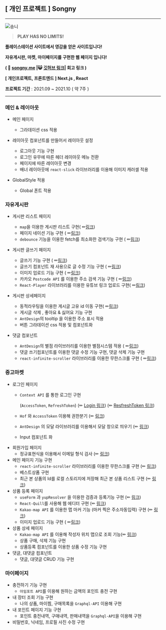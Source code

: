 ## [ 개인 프로젝트 ] Songny

 ****

![송니](https://user-images.githubusercontent.com/88178866/143570324-d33bf372-05d3-462f-b65d-b50838bf8ae0.PNG)


> **PLAY HAS NO LIMITS!**
> 

**플레이스테이션 사이트에서 영감을 얻은 사이트입니다!**

**자유게시판, 마켓, 마이페이지를 구현한 웹 페이지 입니다!**

**( 📎 [songny.me](https://songny.me) |😺  [깃허브 링크](https://github.com/SongNoin/codecamp-03/tree/master/freeboard_frontend)|  회고 링크 )**

**[ 개인프로젝트, 프론트엔드 ] Next.js , React** 

**프로젝트 기간** : 2021.09 ~ 2021.10 ( 약 7주 )

---

### 메인 & 레이아웃

- 메인 페이지
    - 그라데이션 css 적용
    
- 레이아웃 컴포넌트를 만들어서 레이아웃 설정
    - 로그아웃 기능 구현
    - 로그인 유무에 따른 헤더 레이아웃 메뉴 전환
    - 페이지에 따른 레이아웃 변경
    - 배너 레이아웃에 `react-slick` 라이브러리를 이용해 이미지 캐러셀 적용
    
- GlobalStyle 적용
    - Global 폰트 적용

### **자유게시판**

- 게시판 리스트 페이지
    - `map`을 이용한 게시판 리스트 구현( ✏[링크](https://velog.io/@as5427072/210907-%EC%BD%94%EB%93%9C%EC%BA%A0%ED%94%84-7%EC%9D%BC%EC%B0%A8))
    - 페이지 네이션 기능 구현 ( ✏[링크](https://velog.io/@as5427072/210918-%EC%BD%94%EB%93%9C%EC%BA%A0%ED%94%84-14%EC%9D%BC%EC%B0%A8))
    - `debounce` 기능을 이용한 fetch를 최소화한 검색기능 구현 ( ✏[링크](https://velog.io/@as5427072/210930-%EC%BD%94%EB%93%9C%EC%BA%A0%ED%94%84-21%EC%9D%BC%EC%B0%A8))
    
- 게시판 글쓰기 페이지
    - 글쓰기 기능 구현 ( ✏[링크](https://velog.io/@as5427072/210902-%EC%BD%94%EB%93%9C%EC%BA%A0%ED%94%84-4%EC%9D%BC%EC%B0%A8))
    - 글쓰기 컴포넌트 재 사용으로 글 수정 기능 구현 ( ✏[링크](https://velog.io/@as5427072/210908-%EC%BD%94%EB%93%9C%EC%BA%A0%ED%94%84-8%EC%9D%BC%EC%B0%A8))
    - 이미지 업로드 기능 구현 ( ✏[링크](https://velog.io/@as5427072/210930-%EC%BD%94%EB%93%9C%EC%BA%A0%ED%94%84-1920%EC%9D%BC%EC%B0%A8))
    - 카카오 `Postcode API`  를 이용한 주소 검색 기능 구현 ( ✏[링크](https://velog.io/@as5427072/210914-%EC%BD%94%EB%93%9C%EC%BA%A0%ED%94%84-12%EC%9D%BC%EC%B0%A8))
    - `React-Player` 라이브러리를 이용한 유튜브 링크 업로드 구현( ✏[링크](https://velog.io/@as5427072/210913-%EC%BD%94%EB%93%9C%EC%BA%A0%ED%94%84-11%EC%9D%BC%EC%B0%A8))
    
- 게시판 상세페이지
    - 동적라우팅을 이용한 게시글 고유 id 이동 구현( ✏[링크](https://velog.io/@as5427072/210903-%EC%BD%94%EB%93%9C%EC%BA%A0%ED%94%84-5%EC%9D%BC%EC%B0%A8))
    - 게시글 삭제 , 좋아요 & 싫어요 기능 구현
    - `AntDesign`의 tooltip 을 이용한 주소 표시 적용
    - 버튼 그라데이션 css 적용 및 컴포넌트화
    
- 댓글 컴포넌트
    - `AntDesign`의 별점 라이브러리를 이용한 별점시스템 적용 ( ✏[링크](https://velog.io/@as5427072/210913-%EC%BD%94%EB%93%9C%EC%BA%A0%ED%94%84-11%EC%9D%BC%EC%B0%A8))
    - 댓글 쓰기컴포넌트를 이용한 댓글 수정 기능 구현, 댓글 삭제 기능 구현
    - `react-infinite-scroller` 라이브러리를 이용한 무한스크롤 구현 ( ✏[링크](https://velog.io/@as5427072/210919-%EC%BD%94%EB%93%9C%EC%BA%A0%ED%94%84-15%EC%9D%BC%EC%B0%A8))
    

### **중고마켓**

- 로그인 페이지
    - `Context API` 를 통한 로그인 구현
        
        (`AccessToken`, `RefreshToken`) (✏ [Login 링크](https://velog.io/@as5427072/211005-%EC%BD%94%EB%93%9C%EC%BA%A0%ED%94%84-23%EC%9D%BC%EC%B0%A8)) (✏ [ResfreshToken 링크](https://velog.io/@as5427072/211019-%EC%BD%94%EB%93%9C%EC%BA%A0%ED%94%84-32%EC%9D%BC%EC%B0%A8))
        
    - `Hof` 와 `AccessToken` 이용해 권한분기 (✏ [링크](https://velog.io/@as5427072/211006-%EC%BD%94%EB%93%9C%EC%BA%A0%ED%94%84-24%EC%9D%BC%EC%B0%A8))
    - `AntDesign` 의 모달 라이브러리를 이용해서 모달 창으로 띄우기 (✏ [링크](https://velog.io/@as5427072/211001-%EC%BD%94%EB%93%9C%EC%BA%A0%ED%94%84-22%EC%9D%BC%EC%B0%A8))
    - Input 컴포넌트 화
- 회원가입 페이지
    - 정규표현식을 이용해서 이메일 형식 검사 (✏ [링크](https://velog.io/@as5427072/211001-%EC%BD%94%EB%93%9C%EC%BA%A0%ED%94%84-22%EC%9D%BC%EC%B0%A8))
- 메인 페이지 기능 구현
    - `react-infinite-scroller` 라이브러리를 이용한 무한스크롤 구현 (✏ [링크](https://velog.io/@as5427072/210919-%EC%BD%94%EB%93%9C%EC%BA%A0%ED%94%84-15%EC%9D%BC%EC%B0%A8))
    - 베스트상품 구현
    - 최근 본 상품의 Id를 로컬 스토리지에 저장해 최근 본 상품 리스트 구현 (✏ [링크](https://velog.io/@as5427072/211012-%EC%BD%94%EB%93%9C%EC%BA%A0%ED%94%84-27%EC%9D%BC%EC%B0%A8))
- 상품 등록 페이지
    - `useForm` 과 `yupResolver` 을 이용한 검증과 등록기능 구현 (✏ [링크](https://velog.io/@as5427072/211007-%EC%BD%94%EB%93%9C%EC%BA%A0%ED%94%84-25%EC%9D%BC%EC%B0%A8))
    - `React-Quill`를 사용해 웹 에디터 구현 (✏ [링크](https://velog.io/@as5427072/211013-%EC%BD%94%EB%93%9C%EC%BA%A0%ED%94%84-28%EC%9D%BC%EC%B0%A8))
    - `Kakao-map API` 를 이용한 맵 마커 기능 (마커 찍은 주소자동입력) 구현 (✏ [링크](https://velog.io/@as5427072/211014-%EC%BD%94%EB%93%9C%EC%BA%A0%ED%94%84-29%EC%9D%BC%EC%B0%A8))
    - 이미지 업로드 기능 구현 ( ✏[링크](https://velog.io/@as5427072/210930-%EC%BD%94%EB%93%9C%EC%BA%A0%ED%94%84-1920%EC%9D%BC%EC%B0%A8))
- 상품 상세 페이지
    - `Kakao-map API` 를 이용해 작성자 위치 맵으로 조회 기능(✏ [링크](https://velog.io/@as5427072/211014-%EC%BD%94%EB%93%9C%EC%BA%A0%ED%94%84-29%EC%9D%BC%EC%B0%A8))
    - 상품 구매, 삭제 기능 구현
    - 상품등록 컴포넌트를 이용한 상품 수정 기능 구현
- 댓글, 대댓글 컴포넌트
    - 댓글, 대댓글 CRUD 기능 구현
    

### 마이페이지

- 충전하기 기능 구현
    - `아임포트 API`를 이용해 원하는 금액의 포인트 충전 구현
- 내 장터 조회 기능 구현
    - 나의 상품, 마이찜, 구매목록을 `Graphql-API` 이용해 구현
- 내 포인트 페이지 기능 구현
    - 포인트 충전내역, 구매내역, 판매내역을 `Graphql-API`을 이용해 구현
- 비밀번호,  닉네임, 프로필 사진 수정 구현
